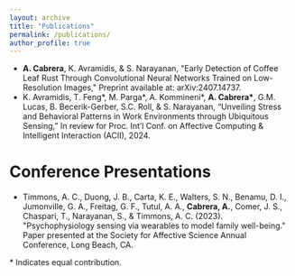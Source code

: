```yaml
---
layout: archive
title: "Publications"
permalink: /publications/
author_profile: true
---
```


- **A. Cabrera**, K. Avramidis, & S. Narayanan, "Early Detection of Coffee Leaf Rust Through Convolutional Neural Networks Trained on Low-Resolution Images," Preprint available at: arXiv:2407.14737.
- K. Avramidis, T. Feng\*, M. Parga\*, A. Kommineni\*, **A. Cabrera\***, G.M. Lucas, B. Becerik-Gerber, S.C. Roll, & S. Narayanan, “Unveiling Stress and Behavioral Patterns in Work Environments through Ubiquitous Sensing,” In review for Proc. Int’l Conf. on Affective Computing & Intelligent Interaction (ACII), 2024.

# Conference Presentations
- Timmons, A. C., Duong, J. B., Carta, K. E., Walters, S. N., Benamu, D. I., Jumonville, G. A., Freitag, G. F., Tutul, A. A., **Cabrera, A.**, Comer, J. S., Chaspari, T., Narayanan, S., & Timmons, A. C. (2023). "Psychophysiology sensing via wearables to model family well-being." Paper presented at the Society for Affective Science Annual Conference, Long Beach, CA.

\* Indicates equal contribution.
